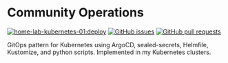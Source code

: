 # Community Operations
[![home-lab-kubernetes-01:deploy](https://img.shields.io/github/actions/workflow/status/zufardhiyaulhaq/community-ops/home-lab-kubernetes-01:master.yaml?branch=master&label=home-lab-kubernetes-01%3Adeploy)](https://github.com/zufardhiyaulhaq/community-ops/actions/workflows/home-lab-kubernetes-01:master.yaml) [![GitHub issues](https://img.shields.io/github/issues/zufardhiyaulhaq/community-ops)](https://github.com/zufardhiyaulhaq/community-ops/issues) [![GitHub pull requests](https://img.shields.io/github/issues-pr/zufardhiyaulhaq/community-ops)](https://github.com/zufardhiyaulhaq/community-ops/pulls)

GitOps pattern for Kubernetes using ArgoCD, sealed-secrets, Helmfile, Kustomize, and python scripts. Implemented in my Kubernetes clusters. 
